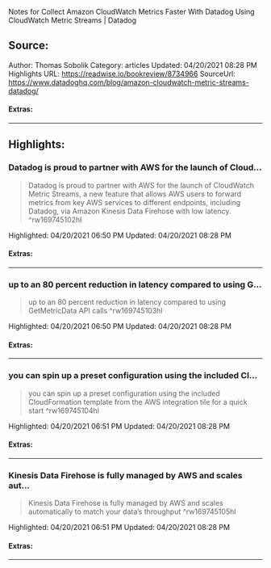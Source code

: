 Notes for Collect Amazon CloudWatch Metrics Faster With Datadog Using CloudWatch Metric Streams | Datadog

## Source:
Author: Thomas Sobolik
Category: articles
Updated: 04/20/2021 08:28 PM
Highlights URL: https://readwise.io/bookreview/8734966
SourceUrl: https://www.datadoghq.com/blog/amazon-cloudwatch-metric-streams-datadog/


#### Extras:




 
-----
 ## Highlights:

### Datadog is proud to partner with AWS for the launch of Cloud...
>Datadog is proud to partner with AWS for the launch of CloudWatch Metric Streams, a new feature that allows AWS users to forward metrics from key AWS services to different endpoints, including Datadog, via Amazon Kinesis Data Firehose with low latency. ^rw169745102hl


Highlighted: 04/20/2021 06:50 PM
Updated: 04/20/2021 08:28 PM


#### Extras:





------

### up to an 80 percent reduction in latency compared to using G...
>up to an 80 percent reduction in latency compared to using GetMetricData API calls ^rw169745103hl


Highlighted: 04/20/2021 06:50 PM
Updated: 04/20/2021 08:28 PM


#### Extras:





------

### you can spin up a preset configuration using the included Cl...
>you can spin up a preset configuration using the included CloudFormation template from the AWS integration tile for a quick start ^rw169745104hl


Highlighted: 04/20/2021 06:51 PM
Updated: 04/20/2021 08:28 PM


#### Extras:





------

### Kinesis Data Firehose is fully managed by AWS and scales aut...
>Kinesis Data Firehose is fully managed by AWS and scales automatically to match your data’s throughput ^rw169745105hl


Highlighted: 04/20/2021 06:51 PM
Updated: 04/20/2021 08:28 PM


#### Extras:





------

